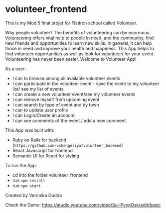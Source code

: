 
# volunteer_frontend
This is my Mod 5 final projet for Flatiron school called Volunteer.

Why people volunteer?
The benefits of volunteering can be enormous. Volunteering offers vital help to people in need, and the community, find new friends  and opportunities to learn new skills. In general, it can help those in need and improve your health and happiness.
This App helps  to find volunteer opportunities as well as look for volunteers for your event.  Volunteering has never been easier. Welcome to Volunteer App!

As a user: 
 - I can to browse among all available volunteer events
 - I can participate in the volunteer event - save the event to my volunteer list/ see my list of events
 - I can create a new volunteer event/see my volunteer events
 - I can remove myself from upcoming event
 - I can search by type of event and  by town
 - I can to update user profile
 - I can Login/Create an account
 - I can see comments of the event / add a new comment.

This App was built with:
 - Ruby on Rails for backend (`https://github.com/vshengeliya/volunteer_backend`)
 - React Javascript for frontend
 - Semantic UI for React for styling

To run the App:
 - cd into the folder volunteer_frontend
 - run `npm install`
 - run `npm start`

Created by Veronika Dodda

Check the Demo: https://studio.youtube.com/video/Su-lPvynOsk/edit/basic
